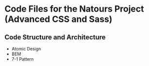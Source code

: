 # Code Files for the Natours Project (Advanced CSS and Sass)

## Code Structure and Architecture

- Atomic Design
- BEM
- 7-1 Pattern
